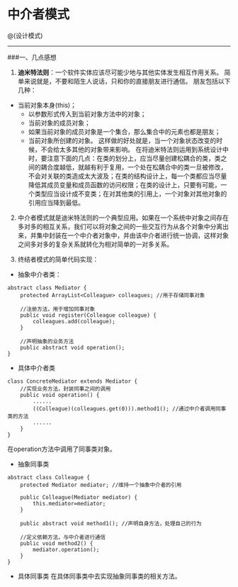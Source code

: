 

# 中介者模式

@(设计模式)

-------------


###一、几点感想
1. **迪米特法则**：一个软件实体应该尽可能少地与其他实体发生相互作用关系。
  简单来说就是，不要和陌生人说话，只和你的直接朋友进行通信。
  朋友包括以下几种：
  - 当前对象本身(this)；
    - 以参数形式传入到当前对象方法中的对象；
    - 当前对象的成员对象；
    - 如果当前对象的成员对象是一个集合，那么集合中的元素也都是朋友；
    - 当前对象所创建的对象。
      这样做的好处就是，当一个对象状态改变的时候，不会给太多其他的对象带来影响。
      在将迪米特法则运用到系统设计中时，要注意下面的几点：在类的划分上，应当尽量创建松耦合的类，类之间的耦合度越低，就越有利于复用，一个处在松耦合中的类一旦被修改，不会对关联的类造成太大波及；在类的结构设计上，每一个类都应当尽量降低其成员变量和成员函数的访问权限；在类的设计上，只要有可能，一个类型应当设计成不变类；在对其他类的引用上，一个对象对其他对象的引用应当降到最低。

2. 中介者模式就是迪米特法则的一个典型应用。如果在一个系统中对象之间存在多对多的相互关系，我们可以将对象之间的一些交互行为从各个对象中分离出来，并集中封装在一个中介者对象中，并由该中介者进行统一协调，这样对象之间多对多的复杂关系就转化为相对简单的一对多关系。

3. 终结者模式的简单代码实现：

- 抽象中介者类：
```
abstract class Mediator {
	protected ArrayList<Colleague> colleagues; //用于存储同事对象

    //注册方法，用于增加同事对象
	public void register(Colleague colleague) {
		colleagues.add(colleague);
	}

	//声明抽象的业务方法
	public abstract void operation();
}
```

- 具体中介者类
```
class ConcreteMediator extends Mediator {
    //实现业务方法，封装同事之间的调用
	public void operation() {
		......
		((Colleague)(colleagues.get(0))).method1(); //通过中介者调用同事类的方法
		......
	}
}
```
在operation方法中调用了同事类对象。

- 抽象同事类
```
abstract class Colleague {
	protected Mediator mediator; //维持一个抽象中介者的引用
	
	public Colleague(Mediator mediator) {
		this.mediator=mediator;
	}
	
	public abstract void method1(); //声明自身方法，处理自己的行为
	
	//定义依赖方法，与中介者进行通信
	public void method2() {
		mediator.operation();
	}
}
```

- 具体同事类
  在具体同事类中去实现抽象同事类的相关方法。

